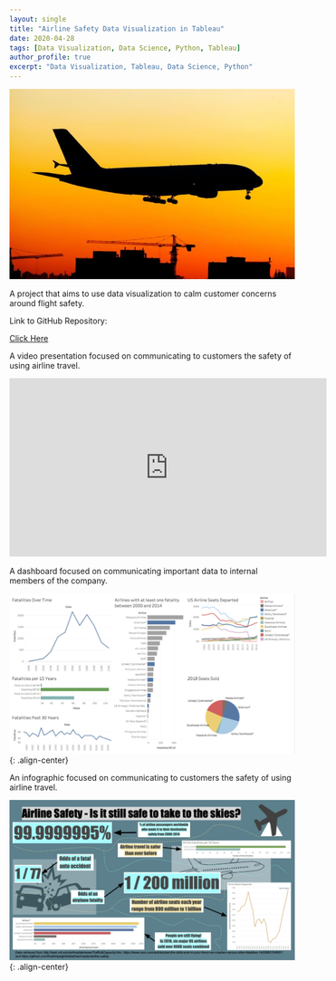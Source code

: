 ```yaml
---
layout: single
title: "Airline Safety Data Visualization in Tableau"
date: 2020-04-28
tags: [Data Visualization, Data Science, Python, Tableau]
author_profile: true
excerpt: "Data Visualization, Tableau, Data Science, Python"
---
```

![Airplane Landing](/images/airline.jpeg "Airline Safety Data Visualization in Tableau")

A project that aims to use data visualization to calm customer concerns around flight safety.

Link to GitHub Repository:

[Click Here](https://github.com/davidsuffolk/Airline-Safety-Data-Visualization)

A video presentation focused on communicating to customers the safety of using airline travel.

<iframe width="560" height="315" src="https://www.youtube.com/embed/B_ra8erm-Qk" frameborder="0" allow="accelerometer; autoplay; encrypted-media; gyroscope; picture-in-picture" allowfullscreen></iframe>

A dashboard focused on communicating important data to internal members of the company.

![image-center](/images/airline_dashbaord.png){: .align-center}

An infographic focused on communicating to customers the safety of using airline travel.

![image-center](/images/Airline_infographic.jpeg){: .align-center}
